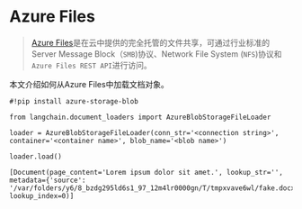 

Azure Files
===============
> 
>[Azure Files](https://learn.microsoft.com/en-us/azure/storage/files/storage-files-introduction)是在云中提供的完全托管的文件共享，可通过行业标准的Server Message Block（`SMB`)协议、Network File System (`NFS`)协议和`Azure Files REST API`进行访问。
> 
> 
> 

本文介绍如何从Azure Files中加载文档对象。

```
#!pip install azure-storage-blob

```

```
from langchain.document_loaders import AzureBlobStorageFileLoader

```

```
loader = AzureBlobStorageFileLoader(conn_str='<connection string>', container='<container name>', blob_name='<blob name>')

```

```
loader.load()

```

```
[Document(page_content='Lorem ipsum dolor sit amet.', lookup_str='', metadata={'source': '/var/folders/y6/8_bzdg295ld6s1_97_12m4lr0000gn/T/tmpxvave6wl/fake.docx'}, lookup_index=0)]

```

